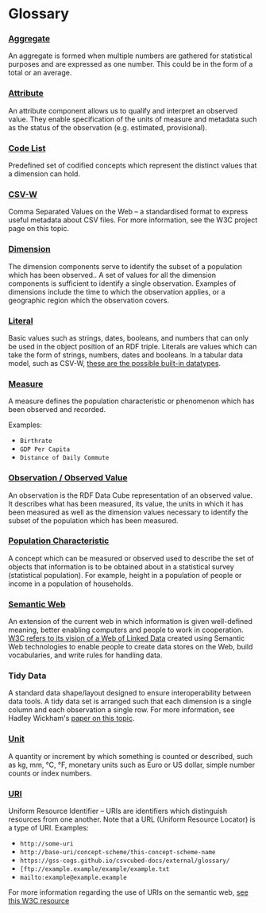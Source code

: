 # Glossary

### [Aggregate](https://ec.europa.eu/eurostat/statistics-explained/index.php?title=Beginners:Statistical_concept_-_Aggregate)
An aggregate is formed when multiple numbers are gathered for statistical purposes and are expressed as one number. This could be in the form of a total or an average.

### [Attribute](https://www.w3.org/TR/vocab-data-cube/#cubes-model)
 An attribute component allows us to qualify and interpret an observed value. They enable specification of the units of measure and metadata such as the status of the observation (e.g. estimated, provisional).

### [Code List](https://sdmx.org/wp-content/uploads/SDMX_Glossary_version_2_1-Final-2.docx)
Predefined set of codified concepts which represent the distinct values that a dimension can hold.

### [CSV-W](https://www.w3.org/TR/tabular-data-primer/)
Comma Separated Values on the Web – a standardised format to express useful metadata about CSV files. For more information, see the W3C project page on this topic.

### [Dimension](https://www.w3.org/TR/vocab-data-cube/#cubes-model)
The dimension components serve to identify the subset of a population which has been observed.. A set of values for all the dimension components is sufficient to identify a single observation. Examples of dimensions include the time to which the observation applies, or a geographic region which the observation covers.

### [Literal](http://www.proxml.be/losd/semcubes.html)
Basic values such as strings, dates, booleans, and numbers that can only be used in the object position of an RDF triple.
Literals are values which can take the form of strings, numbers, dates and booleans. In a tabular data model, such as CSV-W, [these are the possible built-in datatypes](https://www.w3.org/TR/2015/REC-tabular-metadata-20151217/#h-built-in-datatypes).

### [Measure](https://www.w3.org/TR/vocab-data-cube/#cubes-model)
A measure defines the population characteristic or phenomenon which has been observed and recorded.

Examples:

* `Birthrate`
* `GDP Per Capita`
* `Distance of Daily Commute`

### [Observation / Observed Value](https://www.w3.org/TR/vocab-data-cube/#cubes-model)
An observation is the RDF Data Cube representation of an observed value. It describes what has been measured, its value, the units in which it has been measured as well as the dimension values necessary to identify the subset of the population which has been measured.

### [Population Characteristic](https://sdmx.org/wp-content/uploads/SDMX_Glossary_version_2_1-Final-2.docx)
A concept which can be measured or observed used to describe the set of objects that information is to be obtained about in a statistical survey (statistical population). For example, height in a population of people or income in a population of households.

### [Semantic Web](https://www.w3.org/RDF/Metalog/docs/sw-easy)
An extension of the current web in which information is given well-defined meaning, better enabling computers and people to work in cooperation. [W3C refers to its vision of a Web of Linked Data](https://www.w3.org/standards/semanticweb/) created using Semantic Web technologies to enable people to create data stores on the Web, build vocabularies, and write rules for handling data.

### Tidy Data
A standard data shape/layout designed to ensure interoperability between data tools. A tidy data set is arranged such that each dimension is a single column and each observation a single row. For more information, see Hadley Wickham's [paper on this topic](https://www.jstatsoft.org/index.php/jss/article/view/v059i10/v59i10.pdf).

### [Unit](https://sdmx.org/wp-content/uploads/SDMX_Glossary_version_2_1-Final-2.docx)
A quantity or increment by which something is counted or described, such as kg, mm, °C, °F, monetary units such as Euro or US dollar, simple number counts or index numbers.

### [URI](https://www.w3.org/TR/vocab-data-cube/#intro-rdf)
Uniform Resource Identifier – URIs are identifiers which distinguish resources from one another. Note that a URL (Uniform Resource Locator) is a type of URI.
Examples:

* `http://some-uri`
* `http://base-uri/concept-scheme/this-concept-scheme-name`
* `https://gss-cogs.github.io/csvcubed-docs/external/glossary/`
* `[ftp://example.example/example/example.txt`
* `mailto:example@example.example`

For more information regarding the use of URIs on the semantic web, [see this W3C resource](https://www.w3.org/TR/cooluris/)
